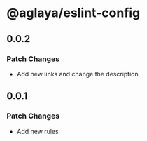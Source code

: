 # @aglaya/eslint-config

## 0.0.2

### Patch Changes

- Add new links and change the description

## 0.0.1

### Patch Changes

- Add new rules
